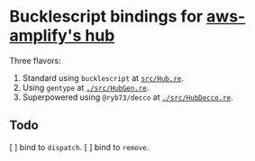 # Bucklescript bindings for [aws-amplify's hub](https://github.com/aws/aws-amplify#readme)

Three flavors:

1. Standard using `bucklescript` at [`src/Hub.re`](./src/Hub.re).
2. Using `gentype` at [`./src/HubGen.re`](./src/HubGen.re).
3. Superpowered using `@ryb73/decco` at [`./src/HubDecco.re`](./src/HubDecco.re).

## Todo

 [ ] bind to `dispatch`.
 [ ] bind to `remove`.
